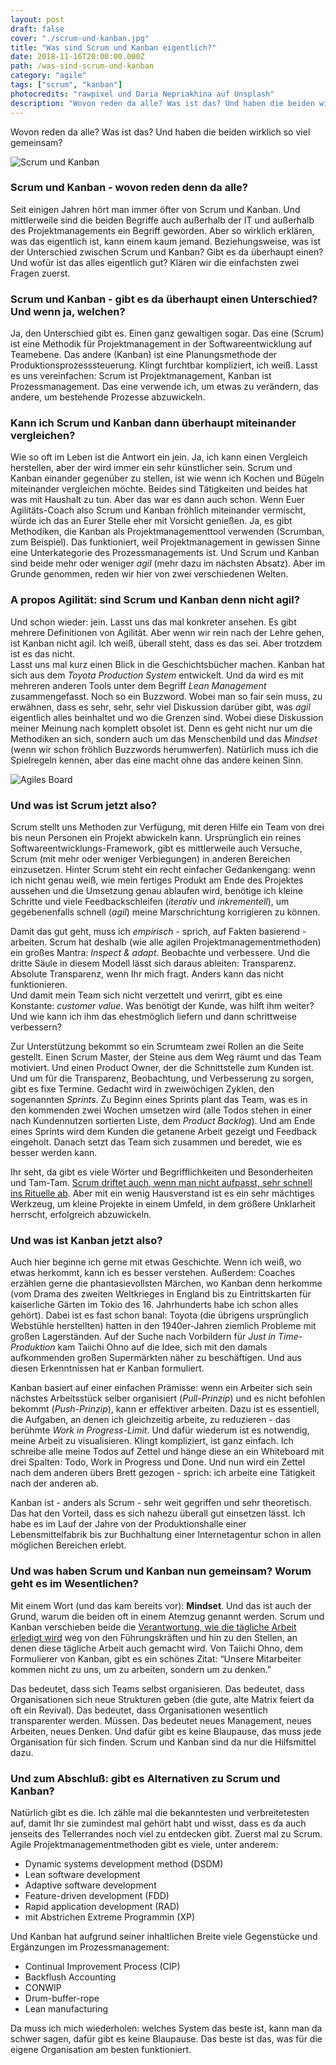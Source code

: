 ```yaml
---
layout: post
draft: false
cover: "./scrum-und-kanban.jpg"
title: "Was sind Scrum und Kanban eigentlich?" 
date: 2018-11-16T20:00:00.000Z
path: /was-sind-scrum-und-kanban
category: "agile"
tags: ["scrum", "kanban"]
photocredits: "rawpixel und Daria Nepriakhina auf Unsplash"
description: "Wovon reden da alle? Was ist das? Und haben die beiden wirklich so viel gemeinsam?"
---
```


Wovon reden da alle? Was ist das? Und haben die beiden wirklich so viel gemeinsam?

![Scrum und Kanban](./scrum-und-kanban.jpg)

### Scrum und Kanban - wovon reden denn da alle?

Seit einigen Jahren hört man immer öfter von Scrum und Kanban. Und mittlerweile sind die beiden Begriffe auch außerhalb der IT und außerhalb des Projektmanagements ein Begriff geworden. Aber so wirklich erklären, was das eigentlich ist, kann einem kaum jemand. Beziehungsweise, was ist der Unterschied zwischen Scrum und Kanban? Gibt es da überhaupt einen? Und wofür ist das alles eigentlich gut? Klären wir die einfachsten zwei Fragen zuerst.

### Scrum und Kanban - gibt es da überhaupt einen Unterschied? Und wenn ja, welchen?

Ja, den Unterschied gibt es. Einen ganz gewaltigen sogar. Das eine (Scrum) ist eine Methodik für Projektmanagement in der Softwareentwicklung auf Teamebene. Das andere (Kanban) ist eine Planungsmethode der Produktionsprozesssteuerung. Klingt furchtbar kompliziert, ich weiß. Lasst es uns vereinfachen: Scrum ist Projektmanagement, Kanban ist Prozessmanagement. Das eine verwende ich, um etwas zu verändern, das andere, um bestehende Prozesse abzuwickeln.

### Kann ich Scrum und Kanban dann überhaupt miteinander vergleichen?

Wie so oft im Leben ist die Antwort ein jein. Ja, ich kann einen Vergleich herstellen, aber der wird immer ein sehr künstlicher sein. Scrum und Kanban einander gegenüber zu stellen, ist wie wenn ich Kochen und Bügeln miteinander vergleichen möchte. Beides sind Tätigkeiten und beides hat was mit Haushalt zu tun. Aber das war es dann auch schon. Wenn Euer Agilitäts-Coach also Scrum und Kanban fröhlich miteinander vermischt, würde ich das an Eurer Stelle eher mit Vorsicht genießen. Ja, es gibt Methodiken, die Kanban als Projektmanagementtool verwenden (Scrumban, zum Beispiel). Das funktioniert, weil Projektmanagement in gewissen Sinne eine Unterkategorie des Prozessmanagements ist. Und Scrum und Kanban sind beide mehr oder weniger _agil_ (mehr dazu im nächsten Absatz). Aber im Grunde genommen, reden wir hier von zwei verschiedenen Welten.

### A propos Agilität: sind Scrum und Kanban denn nicht agil?

Und schon wieder: jein. Lasst uns das mal konkreter ansehen. Es gibt mehrere Definitionen von Agilität. Aber wenn wir rein nach der Lehre gehen, ist Kanban nicht agil. Ich weiß, überall steht, dass es das sei. Aber trotzdem ist es das nicht.  
Lasst uns mal kurz einen Blick in die Geschichtsbücher machen. Kanban hat sich aus dem _Toyota Production System_ entwickelt. Und da wird es mit mehreren anderen Tools unter dem Begriff _Lean Management_ zusammengefasst. Noch so ein Buzzword. Wobei man so fair sein muss, zu erwähnen, dass es sehr, sehr, sehr viel Diskussion darüber gibt, was _agil_ eigentlich alles beinhaltet und wo die Grenzen sind. Wobei diese Diskussion meiner Meinung nach komplett obsolet ist. Denn es geht nicht nur um die Methodiken an sich, sondern auch um das Menschenbild und das _Mindset_ (wenn wir schon fröhlich Buzzwords herumwerfen). Natürlich muss ich die Spielregeln kennen, aber das eine macht ohne das andere keinen Sinn.

![Agiles Board](./agiles-board.jpg)

### Und was ist Scrum jetzt also?

Scrum stellt uns Methoden zur Verfügung, mit deren Hilfe ein Team von drei bis neun Personen ein Projekt abwickeln kann. Ursprünglich ein reines Softwareentwicklungs-Framework, gibt es mittlerweile auch Versuche, Scrum (mit mehr oder weniger Verbiegungen) in anderen Bereichen einzusetzen. Hinter Scrum steht ein recht einfacher Gedankengang: wenn ich nicht genau weiß, wie mein fertiges Produkt am Ende des Projektes aussehen und die Umsetzung genau ablaufen wird, benötige ich kleine Schritte und viele Feedbackschleifen (_iterativ_ und _inkrementell_), um gegebenenfalls schnell (_agil_) meine Marschrichtung korrigieren zu können.

Damit das gut geht, muss ich _empirisch_ - sprich, auf Fakten basierend - arbeiten. Scrum hat deshalb (wie alle agilen Projektmanagementmethoden) ein großes Mantra: _Inspect & adapt_. Beobachte und verbessere. Und die dritte Säule in diesem Modell lässt sich daraus ableiten: Transparenz. Absolute Transparenz, wenn Ihr mich fragt. Anders kann das nicht funktionieren.  
Und damit mein Team sich nicht verzettelt und verirrt, gibt es eine Konstante: _customer value_. Was benötigt der Kunde, was hilft ihm weiter? Und wie kann ich ihm das ehestmöglich liefern und dann schrittweise verbessern?

Zur Unterstützung bekommt so ein Scrumteam zwei Rollen an die Seite gestellt. Einen Scrum Master, der Steine aus dem Weg räumt und das Team motiviert. Und einen Product Owner, der die Schnittstelle zum Kunden ist. Und um für die Transparenz, Beobachtung, und Verbesserung zu sorgen, gibt es fixe Termine. Gedacht wird in zweiwöchigen Zyklen, den sogenannten _Sprints_. Zu Beginn eines Sprints plant das Team, was es in den kommenden zwei Wochen umsetzen wird (alle Todos stehen in einer nach Kundennutzen sortierten Liste, dem _Product Backlog_). Und am Ende eines Sprints wird dem Kunden die getanene Arbeit gezeigt und Feedback eingeholt. Danach setzt das Team sich zusammen und beredet, wie es besser werden kann.

Ihr seht, da gibt es viele Wörter und Begrifflichkeiten und Besonderheiten und Tam-Tam. [Scrum driftet auch, wenn man nicht aufpasst, sehr schnell ins Rituelle ab](/too-scrum). Aber mit ein wenig Hausverstand ist es ein sehr mächtiges Werkzeug, um kleine Projekte in einem Umfeld, in dem größere Unklarheit herrscht, erfolgreich abzuwickeln.

### Und was ist Kanban jetzt also?

Auch hier beginne ich gerne mit etwas Geschichte. Wenn ich weiß, wo etwas herkommt, kann ich es besser verstehen. Außerdem: Coaches erzählen gerne die phantasievollsten Märchen, wo Kanban denn herkomme (vom Drama des zweiten Weltkrieges in England bis zu Eintrittskarten für kaiserliche Gärten im Tokio des 16. Jahrhunderts habe ich schon alles gehört). Dabei ist es fast schon banal: Toyota (die übrigens ursprünglich Webstühle herstellten) hatten in den 1940er-Jahren ziemlich Probleme mit großen Lagerständen. Auf der Suche nach Vorbildern für _Just in Time-Produktion_ kam Taiichi Ohno auf die Idee, sich mit den damals aufkommenden großen Supermärkten näher zu beschäftigen. Und aus diesen Erkenntnissen hat er Kanban formuliert.

Kanban basiert auf einer einfachen Prämisse: wenn ein Arbeiter sich sein nächstes Arbeitsstück selber organisiert (_Pull-Prinzip_) und es nicht befohlen bekommt (_Push-Prinzip_), kann er effektiver arbeiten. Dazu ist es essentiell, die Aufgaben, an denen ich gleichzeitig arbeite, zu reduzieren - das berühmte _Work in Progress-Limit_. Und dafür wiederum ist es notwendig, meine Arbeit zu visualisieren. Klingt kompliziert, ist ganz einfach. Ich schreibe alle meine Todos auf Zettel und hänge diese an ein Whiteboard mit drei Spalten: Todo, Work in Progress und Done. Und nun wird ein Zettel nach dem anderen übers Brett gezogen - sprich: ich arbeite eine Tätigkeit nach der anderen ab.

Kanban ist - anders als Scrum - sehr weit gegriffen und sehr theoretisch. Das hat den Vorteil, dass es sich nahezu überall gut einsetzen lässt. Ich habe es im Lauf der Jahre von der Produktionshalle einer Lebensmittelfabrik bis zur Buchhaltung einer Internetagentur schon in allen möglichen Bereichen erlebt.

### Und was haben Scrum und Kanban nun gemeinsam? Worum geht es im Wesentlichen?

Mit einem Wort (und das kam bereits vor): **Mindset**. Und das ist auch der Grund, warum die beiden oft in einem Atemzug genannt werden. Scrum und Kanban verschieben beide die [Verantwortung, wie die tägliche Arbeit erledigt wird](/fuehrungskraefte-und-die-umstellung-auf-agilitaet) weg von den Führungskräften und hin zu den Stellen, an denen diese tägliche Arbeit auch gemacht wird. Von Taiichi Ohno, dem Formulierer von Kanban, gibt es ein schönes Zitat: “Unsere Mitarbeiter kommen nicht zu uns, um zu arbeiten, sondern um zu denken.”

Das bedeutet, dass sich Teams selbst organisieren. Das bedeutet, dass Organisationen sich neue Strukturen geben (die gute, alte Matrix feiert da oft ein Revival). Das bedeutet, dass Organisationen wesentlich transparenter werden. Müssen. Das bedeutet neues Management, neues Arbeiten, neues Denken. Und dafür gibt es keine Blaupause, das muss jede Organisation für sich finden. Scrum und Kanban sind da nur die Hilfsmittel dazu.

### Und zum Abschluß: gibt es Alternativen zu Scrum und Kanban?

Natürlich gibt es die. Ich zähle mal die bekanntesten und verbreitetesten auf, damit Ihr sie zumindest mal gehört habt und wisst, dass es da auch jenseits des Tellerrandes noch viel zu entdecken gibt. Zuerst mal zu Scrum. Agile Projektmanagementmethoden gibt es viele, unter anderem:

- Dynamic systems development method (DSDM)
- Lean software development
- Adaptive software development
- Feature-driven development (FDD)
- Rapid application development (RAD)
- mit Abstrichen Extreme Programmin (XP)

Und Kanban hat aufgrund seiner inhaltlichen Breite viele Gegenstücke und Ergänzungen im Prozessmanagement:

- Continual Improvement Process (CIP)
- Backflush Accounting
- CONWIP
- Drum-buffer-rope
- Lean manufacturing

Da muss ich mich wiederholen: welches System das beste ist, kann man da schwer sagen, dafür gibt es keine Blaupause. Das beste ist das, was für die eigene Organisation am besten funktioniert.
